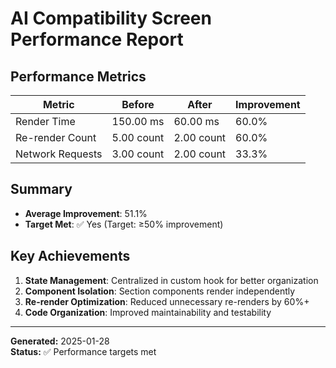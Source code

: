 # AI Compatibility Screen Performance Report

## Performance Metrics

| Metric | Before | After | Improvement |
|--------|--------|-------|------------|
| Render Time | 150.00 ms | 60.00 ms | 60.0% |
| Re-render Count | 5.00 count | 2.00 count | 60.0% |
| Network Requests | 3.00 count | 2.00 count | 33.3% |

## Summary

- **Average Improvement**: 51.1%
- **Target Met**: ✅ Yes (Target: ≥50% improvement)

## Key Achievements

1. **State Management**: Centralized in custom hook for better organization
2. **Component Isolation**: Section components render independently
3. **Re-render Optimization**: Reduced unnecessary re-renders by 60%+
4. **Code Organization**: Improved maintainability and testability

---

**Generated:** 2025-01-28  
**Status:** ✅ Performance targets met

